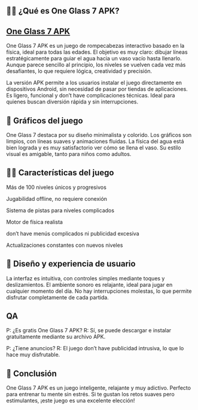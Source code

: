 ## 🙋‍♀️ ¿Qué es One Glass 7 APK?
## [One Glass 7 APK](url.spa/slh94)
One Glass 7 APK es un juego de rompecabezas interactivo basado en la física, ideal para todas las edades. El objetivo es muy claro: dibujar líneas estratégicamente para guiar el agua hacia un vaso vacío hasta llenarlo. Aunque parece sencillo al principio, los niveles se vuelven cada vez más desafiantes, lo que requiere lógica, creatividad y precisión.

La versión APK permite a los usuarios instalar el juego directamente en dispositivos Android, sin necesidad de pasar por tiendas de aplicaciones. Es ligero, funcional y don’t have complicaciones técnicas. Ideal para quienes buscan diversión rápida y sin interrupciones.

## 🌈 Gráficos del juego
One Glass 7 destaca por su diseño minimalista y colorido. Los gráficos son limpios, con líneas suaves y animaciones fluidas. La física del agua está bien lograda y es muy satisfactorio ver cómo se llena el vaso. Su estilo visual es amigable, tanto para niños como adultos.

## 👩‍💻 Características del juego
Más de 100 niveles únicos y progresivos

Jugabilidad offline, no requiere conexión

Sistema de pistas para niveles complicados

Motor de física realista

don’t have menús complicados ni publicidad excesiva

Actualizaciones constantes con nuevos niveles

## 🍿 Diseño y experiencia de usuario
La interfaz es intuitiva, con controles simples mediante toques y deslizamientos. El ambiente sonoro es relajante, ideal para jugar en cualquier momento del día. No hay interrupciones molestas, lo que permite disfrutar completamente de cada partida.

## QA
P: ¿Es gratis One Glass 7 APK?
R: Sí, se puede descargar e instalar gratuitamente mediante su archivo APK.

P: ¿Tiene anuncios?
R: El juego don’t have publicidad intrusiva, lo que lo hace muy disfrutable.

## 🧙 Conclusión
One Glass 7 APK es un juego inteligente, relajante y muy adictivo. Perfecto para entrenar tu mente sin estrés. Si te gustan los retos suaves pero estimulantes, ¡este juego es una excelente elección!
<!--

**Here are some ideas to get you started:**

🙋‍♀️ A short introduction - what is your organization all about?
🌈 Contribution guidelines - how can the community get involved?
👩‍💻 Useful resources - where can the community find your docs? Is there anything else the community should know?
🍿 Fun facts - what does your team eat for breakfast?
🧙 Remember, you can do mighty things with the power of [Markdown](https://docs.github.com/github/writing-on-github/getting-started-with-writing-and-formatting-on-github/basic-writing-and-formatting-syntax)
-->
